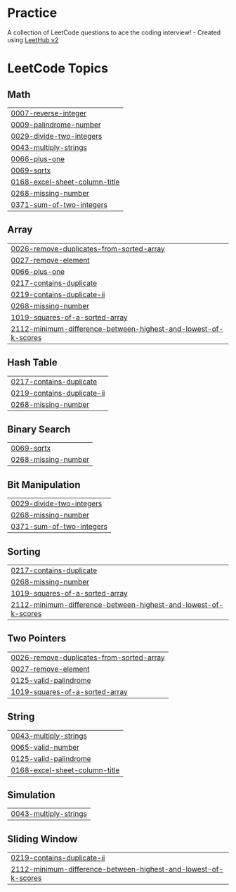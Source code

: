 # Practice
A collection of LeetCode questions to ace the coding interview! - Created using [LeetHub v2](https://github.com/arunbhardwaj/LeetHub-2.0)

<!---LeetCode Topics Start-->
# LeetCode Topics
## Math
|  |
| ------- |
| [0007-reverse-integer](https://github.com/3012shenba/Practice/tree/master/0007-reverse-integer) |
| [0009-palindrome-number](https://github.com/3012shenba/Practice/tree/master/0009-palindrome-number) |
| [0029-divide-two-integers](https://github.com/3012shenba/Practice/tree/master/0029-divide-two-integers) |
| [0043-multiply-strings](https://github.com/3012shenba/Practice/tree/master/0043-multiply-strings) |
| [0066-plus-one](https://github.com/3012shenba/Practice/tree/master/0066-plus-one) |
| [0069-sqrtx](https://github.com/3012shenba/Practice/tree/master/0069-sqrtx) |
| [0168-excel-sheet-column-title](https://github.com/3012shenba/Practice/tree/master/0168-excel-sheet-column-title) |
| [0268-missing-number](https://github.com/3012shenba/Practice/tree/master/0268-missing-number) |
| [0371-sum-of-two-integers](https://github.com/3012shenba/Practice/tree/master/0371-sum-of-two-integers) |
## Array
|  |
| ------- |
| [0026-remove-duplicates-from-sorted-array](https://github.com/3012shenba/Practice/tree/master/0026-remove-duplicates-from-sorted-array) |
| [0027-remove-element](https://github.com/3012shenba/Practice/tree/master/0027-remove-element) |
| [0066-plus-one](https://github.com/3012shenba/Practice/tree/master/0066-plus-one) |
| [0217-contains-duplicate](https://github.com/3012shenba/Practice/tree/master/0217-contains-duplicate) |
| [0219-contains-duplicate-ii](https://github.com/3012shenba/Practice/tree/master/0219-contains-duplicate-ii) |
| [0268-missing-number](https://github.com/3012shenba/Practice/tree/master/0268-missing-number) |
| [1019-squares-of-a-sorted-array](https://github.com/3012shenba/Practice/tree/master/1019-squares-of-a-sorted-array) |
| [2112-minimum-difference-between-highest-and-lowest-of-k-scores](https://github.com/3012shenba/Practice/tree/master/2112-minimum-difference-between-highest-and-lowest-of-k-scores) |
## Hash Table
|  |
| ------- |
| [0217-contains-duplicate](https://github.com/3012shenba/Practice/tree/master/0217-contains-duplicate) |
| [0219-contains-duplicate-ii](https://github.com/3012shenba/Practice/tree/master/0219-contains-duplicate-ii) |
| [0268-missing-number](https://github.com/3012shenba/Practice/tree/master/0268-missing-number) |
## Binary Search
|  |
| ------- |
| [0069-sqrtx](https://github.com/3012shenba/Practice/tree/master/0069-sqrtx) |
| [0268-missing-number](https://github.com/3012shenba/Practice/tree/master/0268-missing-number) |
## Bit Manipulation
|  |
| ------- |
| [0029-divide-two-integers](https://github.com/3012shenba/Practice/tree/master/0029-divide-two-integers) |
| [0268-missing-number](https://github.com/3012shenba/Practice/tree/master/0268-missing-number) |
| [0371-sum-of-two-integers](https://github.com/3012shenba/Practice/tree/master/0371-sum-of-two-integers) |
## Sorting
|  |
| ------- |
| [0217-contains-duplicate](https://github.com/3012shenba/Practice/tree/master/0217-contains-duplicate) |
| [0268-missing-number](https://github.com/3012shenba/Practice/tree/master/0268-missing-number) |
| [1019-squares-of-a-sorted-array](https://github.com/3012shenba/Practice/tree/master/1019-squares-of-a-sorted-array) |
| [2112-minimum-difference-between-highest-and-lowest-of-k-scores](https://github.com/3012shenba/Practice/tree/master/2112-minimum-difference-between-highest-and-lowest-of-k-scores) |
## Two Pointers
|  |
| ------- |
| [0026-remove-duplicates-from-sorted-array](https://github.com/3012shenba/Practice/tree/master/0026-remove-duplicates-from-sorted-array) |
| [0027-remove-element](https://github.com/3012shenba/Practice/tree/master/0027-remove-element) |
| [0125-valid-palindrome](https://github.com/3012shenba/Practice/tree/master/0125-valid-palindrome) |
| [1019-squares-of-a-sorted-array](https://github.com/3012shenba/Practice/tree/master/1019-squares-of-a-sorted-array) |
## String
|  |
| ------- |
| [0043-multiply-strings](https://github.com/3012shenba/Practice/tree/master/0043-multiply-strings) |
| [0065-valid-number](https://github.com/3012shenba/Practice/tree/master/0065-valid-number) |
| [0125-valid-palindrome](https://github.com/3012shenba/Practice/tree/master/0125-valid-palindrome) |
| [0168-excel-sheet-column-title](https://github.com/3012shenba/Practice/tree/master/0168-excel-sheet-column-title) |
## Simulation
|  |
| ------- |
| [0043-multiply-strings](https://github.com/3012shenba/Practice/tree/master/0043-multiply-strings) |
## Sliding Window
|  |
| ------- |
| [0219-contains-duplicate-ii](https://github.com/3012shenba/Practice/tree/master/0219-contains-duplicate-ii) |
| [2112-minimum-difference-between-highest-and-lowest-of-k-scores](https://github.com/3012shenba/Practice/tree/master/2112-minimum-difference-between-highest-and-lowest-of-k-scores) |
<!---LeetCode Topics End-->